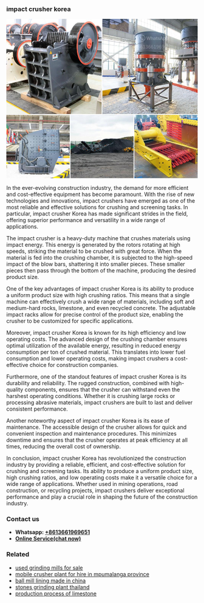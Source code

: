 <h3>impact crusher korea</h3><img src='1706773266.jpg' alt=''><p>In the ever-evolving construction industry, the demand for more efficient and cost-effective equipment has become paramount. With the rise of new technologies and innovations, impact crushers have emerged as one of the most reliable and effective solutions for crushing and screening tasks. In particular, impact crusher Korea has made significant strides in the field, offering superior performance and versatility in a wide range of applications.</p><p>The impact crusher is a heavy-duty machine that crushes materials using impact energy. This energy is generated by the rotors rotating at high speeds, striking the material to be crushed with great force. When the material is fed into the crushing chamber, it is subjected to the high-speed impact of the blow bars, shattering it into smaller pieces. These smaller pieces then pass through the bottom of the machine, producing the desired product size.</p><p>One of the key advantages of impact crusher Korea is its ability to produce a uniform product size with high crushing ratios. This means that a single machine can effectively crush a wide range of materials, including soft and medium-hard rocks, limestone, and even recycled concrete. The adjustable impact racks allow for precise control of the product size, enabling the crusher to be customized for specific applications.</p><p>Moreover, impact crusher Korea is known for its high efficiency and low operating costs. The advanced design of the crushing chamber ensures optimal utilization of the available energy, resulting in reduced energy consumption per ton of crushed material. This translates into lower fuel consumption and lower operating costs, making impact crushers a cost-effective choice for construction companies.</p><p>Furthermore, one of the standout features of impact crusher Korea is its durability and reliability. The rugged construction, combined with high-quality components, ensures that the crusher can withstand even the harshest operating conditions. Whether it is crushing large rocks or processing abrasive materials, impact crushers are built to last and deliver consistent performance.</p><p>Another noteworthy aspect of impact crusher Korea is its ease of maintenance. The accessible design of the crusher allows for quick and convenient inspection and maintenance procedures. This minimizes downtime and ensures that the crusher operates at peak efficiency at all times, reducing the overall cost of ownership.</p><p>In conclusion, impact crusher Korea has revolutionized the construction industry by providing a reliable, efficient, and cost-effective solution for crushing and screening tasks. Its ability to produce a uniform product size, high crushing ratios, and low operating costs make it a versatile choice for a wide range of applications. Whether used in mining operations, road construction, or recycling projects, impact crushers deliver exceptional performance and play a crucial role in shaping the future of the construction industry.</p><h3>Contact us</h3><ul><li><strong>Whatsapp:&nbsp;<a href="https://wa.me/8613661969651">+8613661969651</a></strong></li><li><a href="https://swt.shibang-china.com/?git&amp;zhl&amp;impact crusher korea"><strong>Online Service(chat now)</strong></a></li></ul><h3>Related</h3><ul><li><a href='used grinding mills for sale.md'>used grinding mills for sale</a></li><li><a href='mobile crusher plant for hire in mpumalanga province.md'>mobile crusher plant for hire in mpumalanga province</a></li><li><a href='ball mill lining made in china.md'>ball mill lining made in china</a></li><li><a href='stones grinding plant thailand.md'>stones grinding plant thailand</a></li><li><a href='production process of limestone.md'>production process of limestone</a></li></ul>